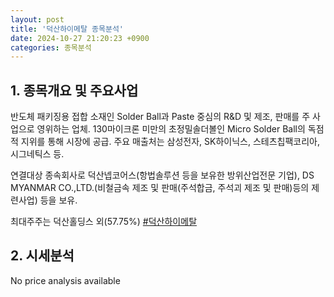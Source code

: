 ```yaml
---
layout: post
title: '덕산하이메탈 종목분석'
date: 2024-10-27 21:20:23 +0900
categories: 종목분석
---
```


## 1. 종목개요 및 주요사업

반도체 패키징용 접합 소재인 Solder Ball과 Paste 중심의 R&D 및 제조, 판매를 주 사업으로 영위하는 업체. 130마이크론 미만의 초정밀솔더볼인 Micro Solder Ball의 독점적 지위를 통해 시장에 공급. 주요 매출처는 삼성전자, SK하이닉스, 스테츠칩팩코리아, 시그네틱스 등. 

연결대상 종속회사로 덕산넵코어스(항법솔루션 등을 보유한 방위산업전문 기업), DS MYANMAR CO.,LTD.(비철금속 제조 및 판매(주석합금, 주석괴 제조 및 판매)등의 제련사업) 등을 보유.

최대주주는 덕산홀딩스 외(57.75%)
[#덕산하이메탈](#)

## 2. 시세분석

No price analysis available
